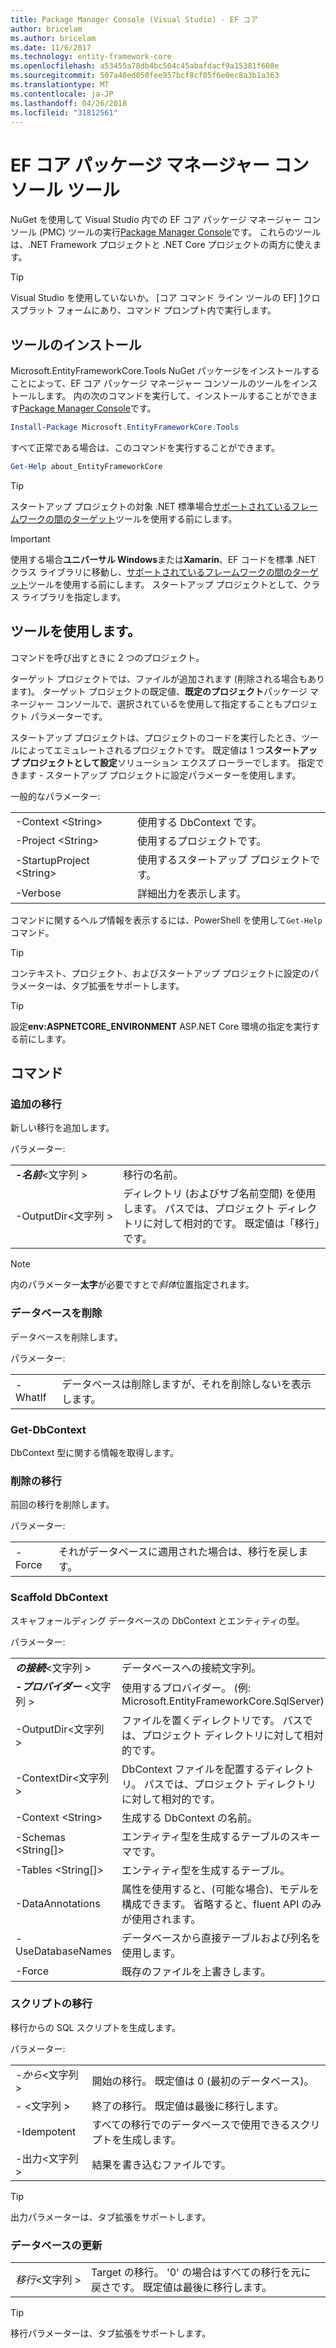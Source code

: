 ```yaml
---
title: Package Manager Console (Visual Studio) - EF コア
author: bricelam
ms.author: bricelam
ms.date: 11/6/2017
ms.technology: entity-framework-core
ms.openlocfilehash: a53455a78db4bc504c45abafdacf9a15381f608e
ms.sourcegitcommit: 507a40ed050fee957bcf8cf05f6e0ec8a3b1a363
ms.translationtype: MT
ms.contentlocale: ja-JP
ms.lasthandoff: 04/26/2018
ms.locfileid: "31812561"
---
```

<a name="ef-core-package-manager-console-tools"></a>EF コア パッケージ マネージャー コンソール ツール
=====================================
NuGet を使用して Visual Studio 内での EF コア パッケージ マネージャー コンソール (PMC) ツールの実行[Package Manager Console][2]です。
これらのツールは、.NET Framework プロジェクトと .NET Core プロジェクトの両方に使えます。

> [!TIP]
> Visual Studio を使用していないか。 [コア コマンド ライン ツールの EF] [ 1]クロスプラット フォームにあり、コマンド プロンプト内で実行します。

<a name="installing-the-tools"></a>ツールのインストール
--------------------
Microsoft.EntityFrameworkCore.Tools NuGet パッケージをインストールすることによって、EF コア パッケージ マネージャー コンソールのツールをインストールします。
内の次のコマンドを実行して、インストールすることができます[Package Manager Console][2]です。

``` powershell
Install-Package Microsoft.EntityFrameworkCore.Tools
```

すべて正常である場合は、このコマンドを実行することができます。

``` powershell
Get-Help about_EntityFrameworkCore
```
> [!TIP]
> スタートアップ プロジェクトの対象 .NET 標準場合[サポートされているフレームワークの間のターゲット][ 3]ツールを使用する前にします。

> [!IMPORTANT]
> 使用する場合**ユニバーサル Windows**または**Xamarin**、EF コードを標準 .NET クラス ライブラリに移動し、[サポートされているフレームワークの間のターゲット][ 3]ツールを使用する前にします。 スタートアップ プロジェクトとして、クラス ライブラリを指定します。

<a name="using-the-tools"></a>ツールを使用します。
---------------
コマンドを呼び出すときに 2 つのプロジェクト。

ターゲット プロジェクトでは、ファイルが追加されます (削除される場合もあります)。 ターゲット プロジェクトの既定値、**既定のプロジェクト**パッケージ マネージャー コンソールで、選択されているを使用して指定することもプロジェクト パラメーターです。

スタートアップ プロジェクトは、プロジェクトのコードを実行したとき、ツールによってエミュレートされるプロジェクトです。 既定値は 1 つ**スタートアップ プロジェクトとして設定**ソリューション エクスプ ローラーでします。 指定できます - スタートアップ プロジェクトに設定パラメーターを使用します。

一般的なパラメーター:

|                           |                             |
|:--------------------------|:----------------------------|
| -Context \<String>        | 使用する DbContext です。       |
| -Project \<String>        | 使用するプロジェクトです。         |
| -StartupProject \<String> | 使用するスタートアップ プロジェクトです。 |
| -Verbose                  | 詳細出力を表示します。        |

コマンドに関するヘルプ情報を表示するには、PowerShell を使用して`Get-Help`コマンド。

> [!TIP]
> コンテキスト、プロジェクト、およびスタートアップ プロジェクトに設定のパラメーターは、タブ拡張をサポートします。

> [!TIP]
> 設定**env:ASPNETCORE_ENVIRONMENT** ASP.NET Core 環境の指定を実行する前にします。

<a name="commands"></a>コマンド
--------

### <a name="add-migration"></a>追加の移行

新しい移行を追加します。

パラメーター:

|                                   |                                                                                                                  |
|:----------------------------------|:-----------------------------------------------------------------------------------------------------------------|
| ***-名前***\<文字列 >             | 移行の名前。                                                                                       |
| <nobr>-OutputDir\<文字列 ></nobr> | ディレクトリ (およびサブ名前空間) を使用します。 パスでは、プロジェクト ディレクトリに対して相対的です。 既定値は「移行」です。 |

> [!NOTE]
> 内のパラメーター**太字**が必要ですとで*斜体*位置指定されます。

### <a name="drop-database"></a>データベースを削除

データベースを削除します。

パラメーター:

|         |                                                          |
|:--------|:---------------------------------------------------------|
| -WhatIf | データベースは削除しますが、それを削除しないを表示します。 |

### <a name="get-dbcontext"></a>Get-DbContext

DbContext 型に関する情報を取得します。

### <a name="remove-migration"></a>削除の移行

前回の移行を削除します。

パラメーター:

|        |                                                              |
|:-------|:-------------------------------------------------------------|
| -Force | それがデータベースに適用された場合は、移行を戻します。 |

### <a name="scaffold-dbcontext"></a>Scaffold DbContext

スキャフォールディング データベースの DbContext とエンティティの型。

パラメーター:

|                                          |                                                                                                  |
|:-----------------------------------------|:-------------------------------------------------------------------------------------------------|
| <nobr>***の接続***\<文字列 ></nobr> | データベースへの接続文字列。                                                           |
| ***-プロバイダー*** \<文字列 >                | 使用するプロバイダー。 (例: Microsoft.EntityFrameworkCore.SqlServer)                              |
| -OutputDir\<文字列 >                     | ファイルを置くディレクトリです。 パスでは、プロジェクト ディレクトリに対して相対的です。                      |
| -ContextDir\<文字列 >                    | DbContext ファイルを配置するディレクトリ。 パスでは、プロジェクト ディレクトリに対して相対的です。             |
| -Context \<String>                       | 生成する DbContext の名前。                                                           |
| -Schemas \<String[]>                     | エンティティ型を生成するテーブルのスキーマです。                                              |
| -Tables \<String[]>                      | エンティティ型を生成するテーブル。                                                         |
| -DataAnnotations                         | 属性を使用すると、(可能な場合)、モデルを構成できます。 省略すると、fluent API のみが使用されます。 |
| -UseDatabaseNames                        | データベースから直接テーブルおよび列名を使用します。                                           |
| -Force                                   | 既存のファイルを上書きします。                                                                        |

### <a name="script-migration"></a>スクリプトの移行

移行からの SQL スクリプトを生成します。

パラメーター:

|                   |                                                                    |
|:------------------|:-------------------------------------------------------------------|
| *-から*\<文字列 > | 開始の移行。 既定値は 0 (最初のデータベース)。      |
| *-* \<文字列 >   | 終了の移行。 既定値は最後に移行します。              |
| -Idempotent       | すべての移行でのデータベースで使用できるスクリプトを生成します。 |
| -出力\<文字列 > | 結果を書き込むファイルです。                                   |

> [!TIP]
> 出力パラメーターは、タブ拡張をサポートします。

### <a name="update-database"></a>データベースの更新

|                                     |                                                                                                |
|:------------------------------------|:-----------------------------------------------------------------------------------------------|
| <nobr>*移行*\<文字列 ></nobr> | Target の移行。 '0' の場合はすべての移行を元に戻さです。 既定値は最後に移行します。 |

> [!TIP]
> 移行パラメーターは、タブ拡張をサポートします。


  [1]: dotnet.md
  [2]: https://docs.microsoft.com/nuget/tools/package-manager-console
  [3]: index.md#frameworks
